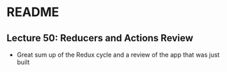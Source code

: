 # README


## Lecture 50: Reducers and Actions Review
- Great sum up of the Redux cycle and a review of the app that was just built

